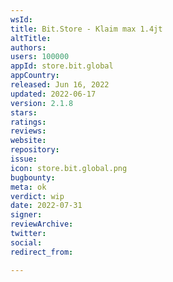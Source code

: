 ```yaml
---
wsId: 
title: Bit.Store - Klaim max 1.4jt
altTitle: 
authors: 
users: 100000
appId: store.bit.global
appCountry: 
released: Jun 16, 2022
updated: 2022-06-17
version: 2.1.8
stars: 
ratings: 
reviews: 
website: 
repository: 
issue: 
icon: store.bit.global.png
bugbounty: 
meta: ok
verdict: wip
date: 2022-07-31
signer: 
reviewArchive: 
twitter: 
social: 
redirect_from: 

---
```


